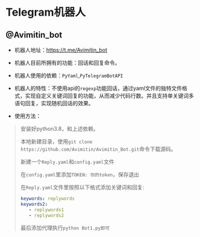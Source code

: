 # Telegram机器人

## @Avimitin_bot

- 机器人地址：https://t.me/Avimitin_bot

- 机器人目前所拥有的功能：回话和回复命令。
- 机器人使用的依赖：`PyYaml`,`PyTelegramBotAPI`
- 机器人的特性：不使用api的`regexp`功能回话，通过yaml文件的独特文件格式，实现自定义关键词回复的功能，从而减少代码行数。并且支持单关键词多语句回复，实现随机回话的效果。

- 使用方法：

> 安装好python3.8，和上述依赖。
>
> 本地新建目录，使用`git clone https://github.com/Avimitin/Avimitin_Bot.git`命令下载源码。
>
> 新建一个`Reply.yaml`和`config.yaml`文件
>
> 在`config.yaml`里添加`TOKEN: 你的token`，保存退出
>
> 在`Reply.yaml`文件里按照以下格式添加关键词和回复:
>
> ```yaml
>keywords: replywords
> keywords2:
>    - replywords1
>    - replywords2
> ```
> 
> 最后添加代理执行`python Bot1.py即可`
